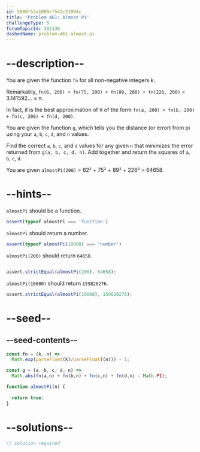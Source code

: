 ```yaml
---
id: 5900f53a1000cf542c51004c
title: 'Problem 461: Almost Pi'
challengeType: 5
forumTopicId: 302136
dashedName: problem-461-almost-pi
---
```


# --description--

You are given the function `fn` for all non-negative integers k.

Remarkably, `fn(6, 200) + fn(75, 200) + fn(89, 200) + fn(226, 200)` = 3.141592… ≈ π.

In fact, it is the best approximation of π of the form `fn(a, 200) + fn(b, 200) + fn(c, 200) + fn(d, 200)`.

You are given the function `g`, which tells you the distance (or error) from pi using your `a`, `b`, `c`, `d`, and `n` values.

Find the correct `a`, `b`, `c`, and `d` values for any given `n` that minimizes the error returned from `g(a, b, c, d, n)`. Add together and return the squares of `a`, `b`, `c`, `d`.

You are given `almostPi(200)` = 62² + 75² + 89² + 226² = 64658.

# --hints--

`almostPi` should be a function.

```js
assert(typeof almostPi === 'function')
```

`almostPi` should return a number.

```js
assert(typeof almostPi(10000) === 'number')
```

`almostPi(200)` should return `64658`.

```js

assert.strictEqual(almostPi(200), 64658);
```

`almostPi(10000)` should return `159820276`.

```js
assert.strictEqual(almostPi(10000), 159820276);
```

# --seed--

## --seed-contents--

```js
const fn = (k, n) =>
  Math.exp(parseFloat(k)/parseFloat((n))) - 1;

const g = (a, b, c, d, n) =>
  Math.abs(fn(a,n) + fn(b,n) + fn(c,n) + fn(d,n) - Math.PI);

function almostPi(n) {
  
  return true;
}
```

# --solutions--

```js
// solution required
```
